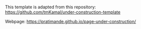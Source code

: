 This template is adapted from this repository: https://github.com/tmKamal/under-construction-template

Webpage: https://pratimande.github.io/page-under-construction/
